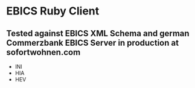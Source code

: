 # EBICS Ruby Client

## Tested against EBICS XML Schema and german Commerzbank EBICS Server in production at sofortwohnen.com

* INI
* HIA
* HEV
